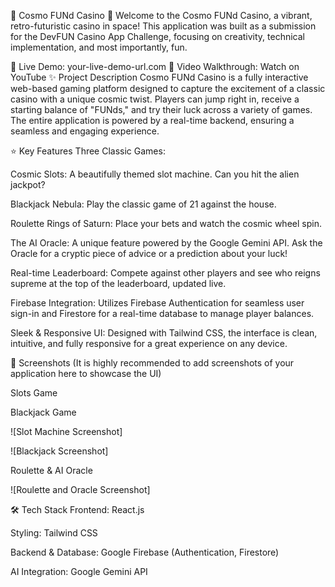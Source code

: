 🎰 Cosmo FUNd Casino 🚀
Welcome to the Cosmo FUNd Casino, a vibrant, retro-futuristic casino in space! This application was built as a submission for the DevFUN Casino App Challenge, focusing on creativity, technical implementation, and most importantly, fun.

🔗 Live Demo: your-live-demo-url.com
🎥 Video Walkthrough: Watch on YouTube
✨ Project Description
Cosmo FUNd Casino is a fully interactive web-based gaming platform designed to capture the excitement of a classic casino with a unique cosmic twist. Players can jump right in, receive a starting balance of "FUNds," and try their luck across a variety of games. The entire application is powered by a real-time backend, ensuring a seamless and engaging experience.

⭐ Key Features
Three Classic Games:

Cosmic Slots: A beautifully themed slot machine. Can you hit the alien jackpot?

Blackjack Nebula: Play the classic game of 21 against the house.

Roulette Rings of Saturn: Place your bets and watch the cosmic wheel spin.

The AI Oracle: A unique feature powered by the Google Gemini API. Ask the Oracle for a cryptic piece of advice or a prediction about your luck!

Real-time Leaderboard: Compete against other players and see who reigns supreme at the top of the leaderboard, updated live.

Firebase Integration: Utilizes Firebase Authentication for seamless user sign-in and Firestore for a real-time database to manage player balances.

Sleek & Responsive UI: Designed with Tailwind CSS, the interface is clean, intuitive, and fully responsive for a great experience on any device.

📸 Screenshots
(It is highly recommended to add screenshots of your application here to showcase the UI)

Slots Game

Blackjack Game

![Slot Machine Screenshot]

![Blackjack Screenshot]

Roulette & AI Oracle

![Roulette and Oracle Screenshot]

🛠️ Tech Stack
Frontend: React.js

Styling: Tailwind CSS

Backend & Database: Google Firebase (Authentication, Firestore)

AI Integration: Google Gemini API
